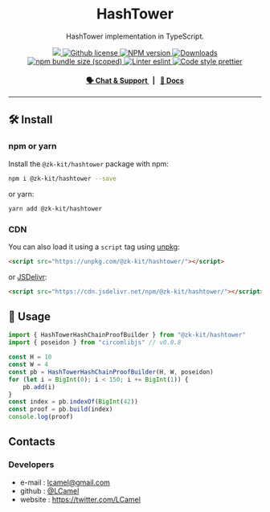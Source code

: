 <p align="center">
    <h1 align="center">
        HashTower
    </h1>
    <p align="center">HashTower implementation in TypeScript.</p>
</p>

<p align="center">
    <a href="https://github.com/privacy-scaling-explorations/zk-kit">
        <img src="https://img.shields.io/badge/project-zk--kit-blue.svg?style=flat-square">
    </a>
    <a href="https://github.com/privacy-scaling-explorations/zk-kit/blob/main/LICENSE">
        <img alt="Github license" src="https://img.shields.io/github/license/privacy-scaling-explorations/zk-kit.svg?style=flat-square">
    </a>
    <a href="https://www.npmjs.com/package/@zk-kit/hashtower">
        <img alt="NPM version" src="https://img.shields.io/npm/v/@zk-kit/hashtower?style=flat-square" />
    </a>
    <a href="https://npmjs.org/package/@zk-kit/hashtower">
        <img alt="Downloads" src="https://img.shields.io/npm/dm/@zk-kit/hashtower.svg?style=flat-square" />
    </a>
    <a href="https://bundlephobia.com/package/@zk-kit/hashtower">
        <img alt="npm bundle size (scoped)" src="https://img.shields.io/bundlephobia/minzip/@zk-kit/hashtower" />
    </a>
    <a href="https://eslint.org/">
        <img alt="Linter eslint" src="https://img.shields.io/badge/linter-eslint-8080f2?style=flat-square&logo=eslint" />
    </a>
    <a href="https://prettier.io/">
        <img alt="Code style prettier" src="https://img.shields.io/badge/code%20style-prettier-f8bc45?style=flat-square&logo=prettier" />
    </a>
</p>

<div align="center">
    <h4>
        <a href="https://appliedzkp.org/discord">
            🗣️ Chat &amp; Support
        </a>
        <span>&nbsp;&nbsp;|&nbsp;&nbsp;</span>
        <a href="https://zkkit.appliedzkp.org/hashtower">
            📘 Docs
        </a>
    </h4>
</div>

---

## 🛠 Install

### npm or yarn

Install the `@zk-kit/hashtower` package with npm:

```bash
npm i @zk-kit/hashtower --save
```

or yarn:

```bash
yarn add @zk-kit/hashtower
```

### CDN

You can also load it using a `script` tag using [unpkg](https://unpkg.com/):

```html
<script src="https://unpkg.com/@zk-kit/hashtower/"></script>
```

or [JSDelivr](https://www.jsdelivr.com/):

```html
<script src="https://cdn.jsdelivr.net/npm/@zk-kit/hashtower/"></script>
```

## 📜 Usage

```typescript
import { HashTowerHashChainProofBuilder } from "@zk-kit/hashtower"
import { poseidon } from "circomlibjs" // v0.0.8

const H = 10
const W = 4
const pb = HashTowerHashChainProofBuilder(H, W, poseidon)
for (let i = BigInt(0); i < 150; i += BigInt(1)) {
    pb.add(i)
}
const index = pb.indexOf(BigInt(42))
const proof = pb.build(index)
console.log(proof)
```

## Contacts

### Developers

-   e-mail : lcamel@gmail.com
-   github : [@LCamel](https://github.com/LCamel)
-   website : https://twitter.com/LCamel

